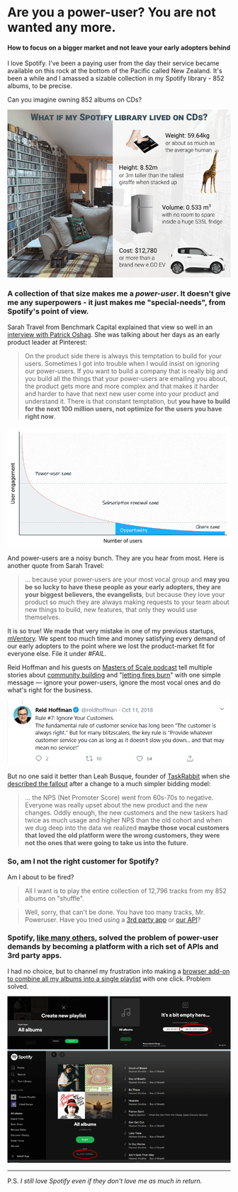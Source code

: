 # Are you a power-user? You are not wanted any more.
#### How to focus on a bigger market and not leave your early adopters behind

I love Spotify. I've been a paying user from the day their service became available on this rock at the bottom of the Pacific called New Zealand. It's been a while and I amassed a sizable collection in my Spotify library - 852 albums, to be precise.

Can you imagine owning 852 albums on CDs?

![852 cds in perspective](852-cds.png)

### A collection of that size makes me a *power-user*. It doesn't give me any superpowers - it just makes me "special-needs", from Spotify's point of view.

Sarah Travel from Benchmark Capital explained that view so well in an [interview with Patrick Oshag](https://open.spotify.com/episode/46Yi7ta1rI9vVaGRJVA0UK). She was talking about her days as an early product leader at Pinterest: 

> On the product side there is always this temptation to build for your users. Sometimes I got into trouble when I would insist on ignoring our power-users. If you want to build a company that is really big and you build all the things that your power-users are emailing you about, the product gets more and more complex and that makes it harder and harder to have that next new user come into your product and understand it. There is that constant temptation, but **you have to build for the next 100 million users, not optimize for the users you have right now**.

![power users vs opportunity graph](usage-graph.png)

And power-users are a noisy bunch. They are you hear from most. Here is another quote from Sarah Travel:

> ... because your power-users are your most vocal group and **may you be so lucky to have these people as your early adopters, they are your biggest believers, the evangelists**, but because they love your product so much they are always making requests to your team about new things to build, new features, that only they would use themselves.

It is so true! We made that very mistake in one of my previous startups, [mVentory](http://mventory.com). We spent too much time and money satisfying every demand of our early adopters to the point where we lost the product-market fit for everyone else. File it under *#FAIL*. 

Reid Hoffman and his guests on [Masters of Scale podcast](https://mastersofscale.com/) tell multiple stories about [community building](https://mastersofscale.com/caterina-fake-build-a-more-human-internet/) and "[letting fires burn](https://open.spotify.com/episode/4u0S0P2gL70g6CcbeiZzM7)" with one simple message — ignore your power-users, ignore the most vocal ones and do what's right for the business.

![Ried Hoffman tweet](ried-hoffman-tweet.png)


But no one said it better than Leah Busque, founder of [TaskRabbit](https://www.taskrabbit.com/) when she [described the fallout](https://www.saastr.com/saastr-podcasts-for-the-week-with-zylo-and-taskrabbit-july-26-2019/) after a change to a much simpler bidding model:

> ... the NPS (Net Promoter Score) went from 60s-70s to negative. Everyone was really upset about the new product and the new changes. Oddly enough, the new customers and the new taskers had twice as much usage and higher NPS than the old cohort and when we dug deep into the data we realized **maybe those vocal customers that loved the old platform were the wrong customers, they were not the ones that were going to take us into the future**.

### So, am I not the right customer for Spotify? 
Am I about to be fired?

> All I want is to play the entire collection of 12,796 tracks from my 852 albums on "shuffle".

> Well, sorry, that can't be done. You have too many tracks, Mr. Poweruser. Have you tried using a [3rd party app](https://play.google.com/store/search?q=spotify&c=apps&hl=en) or [our API](https://developer.spotify.com/)?

### Spotify, [like many others](https://mastersofscale.com/tobi-lutke-be-a-platform/), solved the problem of power-user demands by becoming a platform with a rich set of APIs and 3rd party apps.

I had no choice, but to channel my frustration into making a [browser add-on to combine all my albums into a single playlist](https://github.com/rimutaka/spotify-play-all-saved-albums) with one click. Problem solved.

![spotify play all albums addon](addon.png)

---

P.S.  *I still love Spotify even if they don't love me as much in return.*
